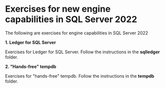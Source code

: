 # Exercises for new engine capabilities in SQL Server 2022

The following are exercises for engine capabilities in SQL Server 2022

**1. Ledger for SQL Server**

Exercises for Ledger for SQL Server. Follow the instructions in the **sqlledger** folder.

**2. "Hands-free" tempdb**

Exercises for "hands-free" tempdb. Follow the instructions in the **tempdb** folder.